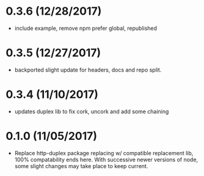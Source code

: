 # 0.3.6 (12/28/2017)

- include example, remove npm prefer global, republished

# 0.3.5 (12/27/2017)

- backported slight update for headers, docs and repo split.

# 0.3.4 (11/10/2017)

- updates duplex lib to fix cork, uncork and add some chaining

# 0.1.0 (11/05/2017)

- Replace http-duplex package replacing w/ compatible replacement lib, 100% compatability ends here.
  With successive newer versions of node, some slight changes may take place to keep current.
